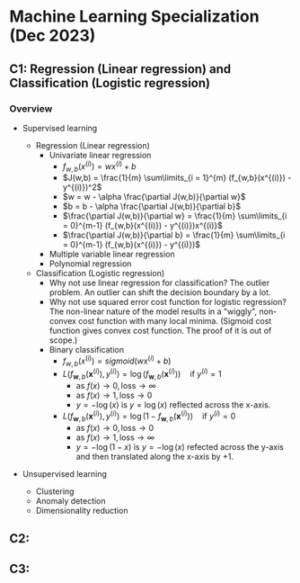 # Machine Learning Specialization (Dec 2023)

## C1: Regression (Linear regression) and Classification (Logistic regression)

### Overview
- Supervised learning
  - Regression (Linear regression)
    - Univariate linear regression
      - $f_{w,b}(x^{(i)}) = wx^{(i)} + b$
      - $J(w,b) = \frac{1}{m} \sum\limits_{i = 1}^{m} (f_{w,b}(x^{(i)}) - y^{(i)})^2$
      - $w = w - \alpha \frac{\partial J(w,b)}{\partial w}$
      - $b = b - \alpha \frac{\partial J(w,b)}{\partial b}$
      - $\frac{\partial J(w,b)}{\partial w} = \frac{1}{m} \sum\limits_{i = 0}^{m-1} (f_{w,b}(x^{(i)}) - y^{(i)})x^{(i)}$
      - $\frac{\partial J(w,b)}{\partial b} = \frac{1}{m} \sum\limits_{i = 0}^{m-1} (f_{w,b}(x^{(i)}) - y^{(i)})$
    - Multiple variable linear regression
    - Polynomial regression
  - Classification (Logistic regression)
    - Why not use linear regression for classification? The outlier problem. An outlier can shift the decision boundary by a lot.
    - Why not use squared error cost function for logistic regression? The non-linear nature of the model results in a "wiggly", non-convex cost function with many local minima. (Sigmoid cost function gives convex cost function. The proof of it is out of scope.)
    - Binary classification
      - $f_{w,b}(x^{(i)}) = sigmoid(wx^{(i)} + b )$
      - $L(f_{\mathbf{w},b}(\mathbf{x}^{(i)}), y^{(i)}) = \log\left(f_{\mathbf{w},b}\left( \mathbf{x}^{(i)} \right) \right) \quad \text{if } y^{(i)}=1$
        - $\text{as } f(x) \to 0, \text{loss} \to \infty$
        - $\text{as } f(x) \to 1, \text{loss} \to 0$
        - $y=-\log(x)$ is $y=\log(x)$ reflected across the x-axis.
      - $L(f_{\mathbf{w},b}(\mathbf{x}^{(i)}), y^{(i)}) = \log \left( 1 - f_{\mathbf{w},b}\left( \mathbf{x}^{(i)} \right) \right) \quad \text{if } y^{(i)}=0$
        - $\text{as } f(x) \to 0, \text{loss} \to 0$
        - $\text{as } f(x) \to 1, \text{loss} \to \infty$
        - $y=-\log(1-x)$ is $y=-\log(x)$ refected across the y-axis and then translated along the x-axis by +1.

- Unsupervised learning
  - Clustering
  - Anomaly detection
  - Dimensionality reduction


## C2: 

## C3: 
